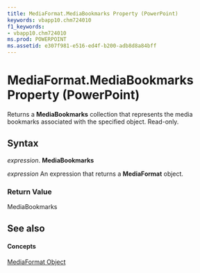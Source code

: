 ```yaml
---
title: MediaFormat.MediaBookmarks Property (PowerPoint)
keywords: vbapp10.chm724010
f1_keywords:
- vbapp10.chm724010
ms.prod: POWERPOINT
ms.assetid: e307f981-e516-ed4f-b200-adb8d8a84bff
---
```



# MediaFormat.MediaBookmarks Property (PowerPoint)

Returns a  **MediaBookmarks** collection that represents the media bookmarks associated with the specified object. Read-only.


## Syntax

 _expression_. **MediaBookmarks**

 _expression_ An expression that returns a **MediaFormat** object.


### Return Value

MediaBookmarks


## See also


#### Concepts


[MediaFormat Object](mediaformat-object-powerpoint.md)

